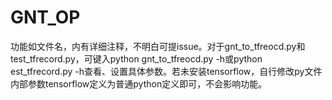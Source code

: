 # GNT_OP
功能如文件名，内有详细注释，不明白可提issue。对于gnt_to_tfreocd.py和test_tfrecord.py，可键入python gnt_to_tfreocd.py -h或python est_tfrecord.py -h查看、设置具体参数。若未安装tensorflow，自行修改py文件内部参数tensorflow定义为普通python定义即可，不会影响功能。
